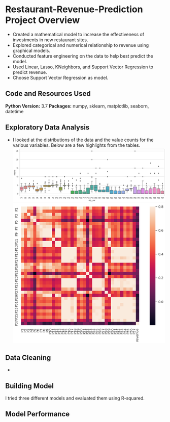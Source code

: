 # Restaurant-Revenue-Prediction  Project Overview 
* Created a mathematical model to increase the effectiveness of investments in new restaurant sites.
* Explored categorical and numerical relationship to revenue using graphical models. 
* Conducted feature engineering on the data to help best predict the model. 
* Used Linear, Lasso, KNeighbors, and Support Vector Regression to predict revenue.
* Choose Support Vector Regression as model.

## Code and Resources Used 
**Python Version:** 3.7
**Packages:** numpy, sklearn, matplotlib, seaborn, datetime

## Exploratory Data Analysis
* I looked at the distributions of the data and the value counts for the various variables. Below are a few highlights from the tables.
![](https://github.com/seblobubbleman/Restaurant-Revenue-Prediction/blob/master/image%204%20.png)
![](https://github.com/seblobubbleman/Restaurant-Revenue-Prediction/blob/master/image%203%20.png)


## Data Cleaning
* 

## Building Model 
I tried three different models and evaluated them using R-squared.

## Model Performance
